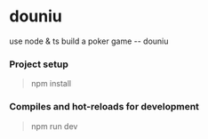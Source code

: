 # douniu
use node &amp; ts build a poker game -- douniu

### Project setup
> npm install 

### Compiles and hot-reloads for development

> npm run dev  